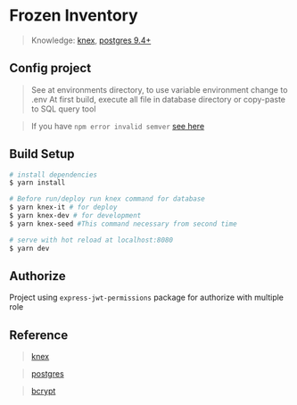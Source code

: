 # Frozen Inventory

> Knowledge: [knex](http://knexjs.org/), [postgres 9.4+](https://www.postgresql.org/docs/9.4/index.html)

## Config project

> See at environments directory, to use variable environment change to .env
> At first build, execute all file in database directory or copy-paste to SQL query tool

> If you have `npm error invalid semver` [see here](https://stackoverflow.com/questions/19422949/npm-error-invalid-semver)

## Build Setup

```bash
# install dependencies
$ yarn install

# Before run/deploy run knex command for database
$ yarn knex-it # for deploy
$ yarn knex-dev # for development
$ yarn knex-seed #This command necessary from second time

# serve with hot reload at localhost:8080
$ yarn dev
```

## Authorize

Project using `express-jwt-permissions` package for authorize with multiple role

## Reference

> [knex](http://knexjs.org/)

> [postgres](https://www.postgresql.org/docs/)

> [bcrypt](https://www.npmjs.com/package/bcrypt)
